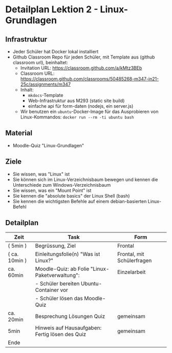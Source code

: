 # Detailplan Lektion 2 - Linux-Grundlagen

## Infrastruktur

* Jeder Schüler hat Docker lokal installiert
* Github Classroom Repo für jeden Schüler, mit Template aus (github classroom url), beinhaltet:
  * Invitation URL: <https://classroom.github.com/a/kMtz3BEb>
  * Classroom URL: <https://classroom.github.com/classrooms/50485268-m347-in21-25c/assignments/m347>
  * Inhalt:
    * `mkdocs`-Template
    * Web-Infrastruktur aus M293 (static site build)
    * einfache api für form-daten (nodejs, ein server.js)
  * Wir benutzen ein `ubuntu`-Docker-Image für das Ausprobieren von Linux-Kommandos:
    `docker run --rm -ti ubuntu bash`

## Material

* Moodle-Quiz "Linux-Grundlagen"


## Ziele

* Sie wissen, was "Linux" ist
* Sie können sich im Linux-Verzeichnisbaum bewegen und kennen die Unterschiede zum Windows-Verzeichnisbaum
* Sie wissen, was ein "Mount Point" ist
* Sie kennen die "absolute basics" der Linux Shell (bash)
* Sie kennen die wichtigsten Befehle auf einem debian-basierten Linux-Befehl

## Detailplan

| Zeit          | Task                                            | Form                       |
| ------------- | ----------------------------------------------- | -------------------------- |
| ( 5min )      | Begrüssung, Ziel                                | Frontal                    |
| ( ca. 10min ) | Einleitungsfolie(n) "Was ist Linux?"            | Frontal, mit Schülerfragen |
| ca. 60min     | Moodle-Quiz: ab Folie "Linux-Paketverwaltung":  | Einzelarbeit               |
|               | - Schüler bereiten Ubuntu-Container vor         |                            |
|               | - Schüler lösen das Moodle-Quiz                 |                            |
| ca. 20min     | Besprechung Lösungen Quiz                       | gemeinsam                  |
| 5min          | Hinweis auf Hausaufgaben: Fertig lösen des Quiz | gemeinsam                  |
| Ende          |

